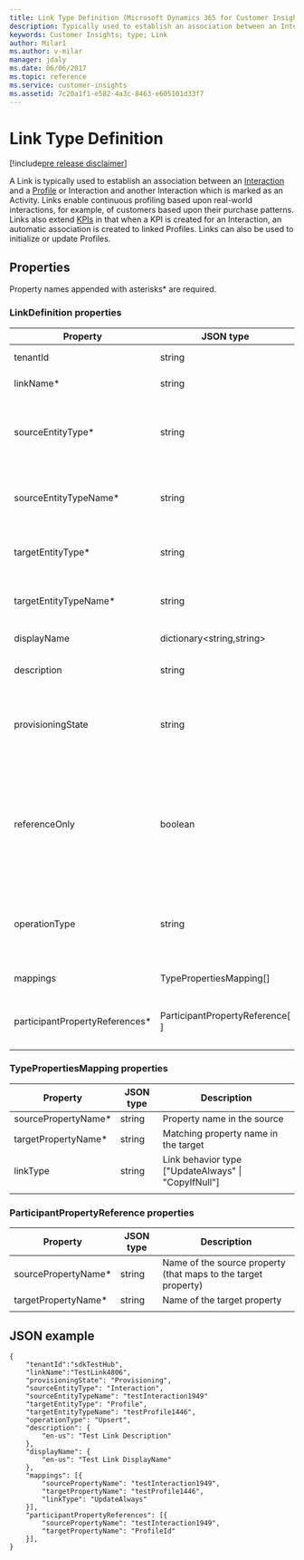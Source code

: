 ```yaml
---
title: Link Type Definition (Microsoft Dynamics 365 for Customer Insights) | MicrosoftDocs
description: Typically used to establish an association between an Interaction and a Profile or Interaction and another Interaction which is marked as an Activity.
keywords: Customer Insights; type; Link
author: Milar1
ms.author: v-milar
manager: jdaly
ms.date: 06/06/2017
ms.topic: reference
ms.service: customer-insights 
ms.assetid: 7c20a1f1-e582-4a3c-8463-e605101d33f7
---
```


Link Type Definition
======================

[!include[pre release disclaimer](../../../includes/cc-beta-prerelease-disclaimer.md)]

A Link is typically used to establish an association between an [Interaction](./interaction.md) and a [Profile](./profile.md) or Interaction and another Interaction which is marked as an Activity. Links enable 
continuous profiling based upon real-world interactions, for example, of customers based upon their purchase patterns. Links also extend 
[KPIs](./kpi.md) in that when a KPI is created for an Interaction, an automatic association is created to linked Profiles. Links can also be 
used to initialize or update Profiles.


## Properties
Property names appended with asterisks* are required.

### LinkDefinition properties

|**Property**|**JSON type**|**Description**|
| --------------- | ---------- | ------------- |
|tenantId|string|Name of the owning hub (readonly)|
|linkName*|string|Name of the Link (readonly)|
|sourceEntityType*|string|Entity type representing the source of the link, currently only "Interaction" is supported.|
|sourceEntityTypeName*|string|Name of the associated entity type, representing the source of the link.|
|targetEntityType*|string|Entity type representing the target of the link: [Interaction \| Profile]|
|targetEntityTypeName*|string|Name of the associated entity type, representing the target of the link|
|displayName|dictionary<string,string>|Localized display names for the link|
|description|string|Localized description of the link|
|provisioningState|string|["Provisioning" \| "Succeeded" \| "Expiring" \| "Deleting" \| "HumanIntervention" \| "Failed" ]|
|referenceOnly|boolean|True if is reference-only link. This flag is ignored if the Mappings are defined. If the mappings are not defined and it is set to true, links processing will not create or update [profiles](./profile.md).|
|operationType|string|Determines whether the link is supposed to create or delete instances if NOT reference-only: ["Upsert" \| "Delete"] |
|mappings|TypePropertiesMapping[]|Concrete links mapping metadata (see below)|
|participantPropertyReferences*|ParticipantPropertyReference[ ]|Concrete links participating property metadata (see below)|
| | | |

### TypePropertiesMapping properties
|**Property**|**JSON type**|**Description**|
| --------------- | ---------- | ------------- |
|sourcePropertyName*|string|Property name in the source|
|targetPropertyName*|string|Matching property name in the target|
|linkType|string|Link behavior type ["UpdateAlways" \| "CopyIfNull"]|
| | | |

### ParticipantPropertyReference properties
|**Property**|**JSON type**|**Description**|
| --------------- | ---------- | ------------- |
|sourcePropertyName*|string|Name of the source property (that maps to the target property)|
|targetPropertyName*|string|Name of the target property|
| | | |


## JSON example
```{json}
{ 
    "tenantId":"sdkTestHub",
    "linkName":"TestLink4806", 
    "provisioningState": "Provisioning",
    "sourceEntityType": "Interaction",
    "sourceEntityTypeName": "testInteraction1949"
    "targetEntityType": "Profile",  
    "targetEntityTypeName": "testProfile1446",
    "operationType": "Upsert",
    "description": {
        "en-us": "Test Link Description"
    },
    "displayName": {
        "en-us": "Test Link DisplayName"
    },
    "mappings": [{
        "sourcePropertyName": "testInteraction1949",
        "targetPropertyName": "testProfile1446",
        "linkType": "UpdateAlways"
    }],
    "participantPropertyReferences": [{
        "sourcePropertyName": "testInteraction1949",
        "targetPropertyName": "ProfileId"
    }],
}

```
